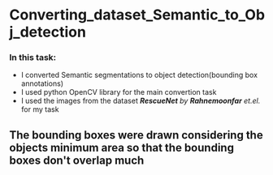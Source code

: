 # Converting_dataset_Semantic_to_Obj_detection
### In this task:
+ I converted Semantic segmentations to object detection(bounding box annotations)
+ I used python OpenCV library for the main convertion task
+ I used the images from the dataset _**RescueNet** by **Rahnemoonfar** et.el._ for my task

## The bounding boxes were drawn considering the objects minimum area so that the bounding boxes don't overlap much
